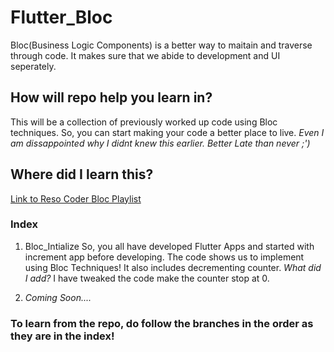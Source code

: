 # Flutter_Bloc

Bloc(Business Logic Components) is a better way to maitain and traverse through code. It makes sure that we abide to development and UI seperately.

## How will repo help you learn in?

This will be a collection of previously worked up code using Bloc techniques. So, you can start making your code a better place to live.
_Even I am dissappointed why I didnt knew this earlier. Better Late than never ;')_

## Where did I learn this?

[Link to Reso Coder Bloc Playlist](https://www.youtube.com/playlist?list=PLB6lc7nQ1n4jCBkrirvVGr5b8rC95VAQ5)

### Index

1) Bloc_Intialize
So, you all have developed Flutter Apps and started with increment app before developing. The code shows us to implement using Bloc Techniques!
It also includes decrementing counter.
_What did I add?_
I have tweaked the code make the counter stop at 0.

2) _Coming Soon...._

### To learn from the repo, do follow the branches in the order as they are in the index!
  
